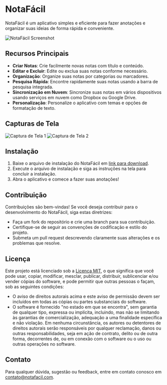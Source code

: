 # NotaFácil

NotaFácil é um aplicativo simples e eficiente para fazer anotações e organizar suas ideias de forma rápida e conveniente.

![NotaFácil Screenshot](screenshot.png)

## Recursos Principais

- **Criar Notas**: Crie facilmente novas notas com título e conteúdo.
- **Editar e Excluir**: Edite ou exclua suas notas conforme necessário.
- **Organização**: Organize suas notas por categorias ou marcadores.
- **Pesquisa Rápida**: Encontre rapidamente suas notas usando a barra de pesquisa integrada.
- **Sincronização em Nuvem**: Sincronize suas notas em vários dispositivos usando serviços em nuvem como Dropbox ou Google Drive.
- **Personalização**: Personalize o aplicativo com temas e opções de formatação de texto.

## Capturas de Tela

![Captura de Tela 1](screenshot1.png)
![Captura de Tela 2](screenshot2.png)

## Instalação

1. Baixe o arquivo de instalação do NotaFácil em [link para download](#).
2. Execute o arquivo de instalação e siga as instruções na tela para concluir a instalação.
3. Abra o aplicativo e comece a fazer suas anotações!

## Contribuição

Contribuições são bem-vindas! Se você deseja contribuir para o desenvolvimento do NotaFácil, siga estas diretrizes:

- Faça um fork do repositório e crie uma branch para sua contribuição.
- Certifique-se de seguir as convenções de codificação e estilo do projeto.
- Submeta um pull request descrevendo claramente suas alterações e os problemas que resolve.

## Licença

Este projeto está licenciado sob a [Licença MIT](LICENSE), o que significa que você pode usar, copiar, modificar, mesclar, publicar, distribuir, sublicenciar e/ou vender cópias do software, e pode permitir que outras pessoas o façam, sob as seguintes condições:
- O aviso de direitos autorais acima e este aviso de permissão devem ser incluídos em todas as cópias ou partes substanciais do software.
- O software é fornecido "no estado em que se encontra", sem garantia de qualquer tipo, expressa ou implícita, incluindo, mas não se limitando às garantias de comercialização, adequação a uma finalidade específica e não violação. Em nenhuma circunstância, os autores ou detentores de direitos autorais serão responsáveis por qualquer reclamação, danos ou outras responsabilidades, seja em ação de contrato, delito ou de outra forma, decorrentes de, ou em conexão com o software ou o uso ou outras operações no software.

## Contato

Para qualquer dúvida, sugestão ou feedback, entre em contato conosco em [contato@notafacil.com](mailto:contato@notafacil.com).
